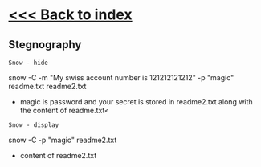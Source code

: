# [<<< Back to index](../CEH_index.md)
## Stegnography


`Snow - hide`

snow -C -m "My swiss account number is 121212121212" -p "magic" readme.txt readme2.txt
- magic is password and your secret is stored in readme2.txt along with the content of readme.txt<

`Snow - display`

snow -C -p "magic" readme2.txt
- content of readme2.txt

